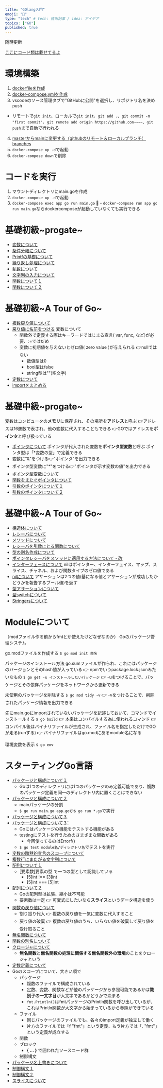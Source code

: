 ```yaml
---
title: "GOlang入門"
emoji: "🦫"
type: "tech" # tech: 技術記事 / idea: アイデア
topics: ["GO"]
published: true
---
```

随時更新

[ここにコード類は載せてるよ](https://github.com/minamihiroto/GO)

# 環境構築
1. [dockerfileを作成](https://github.com/minamihiroto/GO/blob/3cbf0cfa1fd4cb8bab6666e2a9d8ab6e929a1461/app/dockerfile)
2. [docker-compose.ymlを作成](https://github.com/minamihiroto/GO/blob/3cbf0cfa1fd4cb8bab6666e2a9d8ab6e929a1461/docker-compose.yml)
3. vscodeのソース管理タブで"GitHubに公開"を選択し、リポジトリ名を決めpush
  - リモートで`git init`、ローカルで`git init`、`git add .`、`git commit -m "first commit"`、`git remote add origin https://github.com~~~~`、`git push`まで自動で行われる
4. [masterからmainに変更する（githubのリモート＆ローカルブランチ）branches](https://qiita.com/masakinihirota/items/1a657674e609be112fc6)
5. `docker-compose up -d`で起動
6. `docker-compose down`で削除

# コードを実行
1. マウントディレクトリにmain.goを作成
2. `docker-compose up -d`で起動
3. `docker-compose exec app go run main.go`
  - `docker-compose run app go run main.go`ならdockercomposeが起動していなくても実行できる

# 基礎初級~progate~
- [変数について](https://github.com/minamihiroto/GO/tree/3cbf0cfa1fd4cb8bab6666e2a9d8ab6e929a1461)
- [条件分岐について](https://github.com/minamihiroto/GO/tree/48e171bdeeb1c7f08999a99a0957d1e3e4bc4d63)
- [Printfの基礎について](https://github.com/minamihiroto/GO/tree/11bcab89ccdf9cd9d268291a5e5aa6f43441e912)
- [繰り返し処理について](https://github.com/minamihiroto/GO/tree/33a03d7d5c34bfd86f02710750099b0b7ac2367b)
- [乱数について](https://github.com/minamihiroto/GO/tree/2f4aec6e2e1c854dd097d0125132f3de4050d78e)
- [文字列の入力について](https://github.com/minamihiroto/GO/tree/610acf51728081960c033d7ad08753d7ea802c1d)
- [関数について１](https://github.com/minamihiroto/GO/tree/7d562ab99b4288d051bf8ac8c0a0004124eaa8db)
- [関数について２](https://github.com/minamihiroto/GO/tree/58734db44fba8e8b2e980f2afc2ea73213c29477)

# 基礎初級~A Tour of Go~
- [複数戻り値について](https://github.com/minamihiroto/GO/tree/92fc074b84c597a704b8f4c39a1ac282ec245441)
- [戻り値に名前をつける](https://github.com/minamihiroto/GO/tree/7c2e85834244d92325a2ba937bea4d0f695c27bf)
変数について
  - 関数外で定義する際はキーワードではじまる宣言( var, func, など)が必要、:=ではだめ
  - 変数に初期値を与えないとゼロ値( zero value )が与えられる 👉nullではない
    - 数値型は0
    - bool型はfalse
    - string型は""(空文字)
- [定数について](https://github.com/minamihiroto/GO/tree/f7caa67bd3fbf6c82d110bf892b750a0f184d845)
- [importをまとめる](https://github.com/minamihiroto/GO/tree/e43d47b9005c0f356be4772aa84adbc18c0150db)

# 基礎中級~progate~
変数はコンピュータの**メモリ**に保存され、その場所を**アドレス**と呼ぶ
👉アドレスは16進数で表され、他の変数に代入することもできる
👉GOではアドレスを**ポインタ**と呼び扱っている
- [ポインタについて](https://github.com/minamihiroto/GO/tree/64126df15f7ad1413bd0703e7ccd24d5b84309dc)
ポインタが代入された変数を**ポインタ型変数**と呼ぶ
ポインタ型は「*変数の型」で定義できる
- 変数に"&"をつける👉"ポインタ"を出力できる
- ポインタ型変数に"*"をつける👉"ポインタが示す変数の値"を出力できる
- [ポインタ型変数について](https://github.com/minamihiroto/GO/tree/9b8c8b8343225a75df0b40647eef91d64d6cd4bb)
- [関数をまたぐポインタについて](https://github.com/minamihiroto/GO/tree/904fee69f8d5d2c18b603898423be614cb09f3d1)
- [引数のポインタについて１](https://github.com/minamihiroto/GO/tree/27170077493140e787924bd64691292220fd13a2)
- [引数のポインタについて２](https://github.com/minamihiroto/GO/tree/65264a7de4dcbaab173d51150c764011ddd13b8d)

# 基礎中級~A Tour of Go~
- [構造体について](https://github.com/minamihiroto/GO/tree/19e034f8fa2c68a7f3137481009f2cb1bd1b769c)
- [レシーバについて](https://github.com/minamihiroto/GO/tree/b26bb9f21b476b976dd1f2809d54aeefe9cf7c06)
- [メソッドについて](https://github.com/minamihiroto/GO/tree/22bf584153a174aaa5071bc646a253b1f90417f1)
- [レシーバを引数にとる関数について](https://github.com/minamihiroto/GO/tree/8016f8dddc0244917ef3ff8a08b6cc366c6eeaa9)
- [型の別名作成について](https://github.com/minamihiroto/GO/tree/5cddec50052c297908cd4e2135282c6b35f9410e)
- [ポインタレシーバをメソッドに適用する方法について・改](https://github.com/minamihiroto/GO/tree/b574710faf9fb657c7538bfda9a0cd2fcd608691)
- [インターフェースについて](https://github.com/minamihiroto/GO/tree/dcaf07307103e70905aeb6179ac326801725258d)
nilはポインター、インターフェイス、マップ、スライス、チャネル、および関数タイプのゼロ値である
- [nilについて](https://github.com/minamihiroto/GO/tree/a9101c250496d8379ccaeb297d92b494bde4bbc2)
アサーションは2つの値(基になる値とアサーションが成功したかどうかを報告するブール値)を返す
- [型アサーションについて](https://github.com/minamihiroto/GO/tree/bf9ad12f0b8eee35e478376293ae670317f80858)
- [型switchについて](https://github.com/minamihiroto/GO/tree/1251f9ecf6b2ceec6d303cb68de0a52afa513288)
- [Stringersについて](https://github.com/minamihiroto/GO/tree/0f631c975ebe16e70d631c77db53fe39b5e1e47f)

# Moduleについて
（modファイル作る前からfmtとか使えたけどなぜなのか）
Goのパッケージ管理システム

go.modファイルを作成する
`$ go mod init 命名`

パッケージのインストール方法
go.sumファイルが作られ、これにはパッケージのバージョンとそのhash値が入っている
👉 npmでいうpackage.lock.jsonみたいなもの
`$ go get -u インストールしたいパッケージ`
👉 -uをつけることで、パッケージとその依存パッケージをネットワークから更新できる

未使用のパッケージを削除する
`$ go mod tidy -v`
👉 -vをつけることで、削除されたパッケージ情報を出力できる


先にmain.goにimportされていないパッケージを記述しておいて、コマンドでインストールする
`$ go build`
👉 本来はコンパイルする為に使われるコマンド
👉 コンパイル後はバイナリファイルが生成され、ファイル名を指定しただけでGOが走る(runする)
👉 バイナリファイルはgo.modにあるmodule名になる

環境変数を表示
`$ go env`

# スターティングGo言語
- [パッケージと構成について１](https://github.com/minamihiroto/GO/tree/9229b417e01e8ab89561be08430b6955668490d5)
  - Goは1つのディレクトリには1つのパッケージのみ定義可能であり、複数のパッケージ定義を同一のディレクトリ内に置くことはできない
- [パッケージと構成について２](https://github.com/minamihiroto/GO/tree/9b5127d27f95bcf85c015ece44512d4bca5b88cc)
  - mainパッケージの分割
  - `$ go run main.go app.go`か`$ go run *.go`で実行
- [パッケージと構成について３](https://github.com/minamihiroto/GO/tree/40ad23ea84356b481a1e2f32fd69769ca360ab4d)
- [パッケージと構成について３`](https://github.com/minamihiroto/GO/tree/523b320a1b3a9fac12b09a87f916497ddfced1b9)
  - Goにはパッケージの機能をテストする機能がある
  - testingにテストを行うためのさまざまな関数がある
    - 今回使ってるのはErrorf()
  - `$ go test module名/ディレクトリ名`でテストを実行
- [変数の暗黙的宣言のスコープについて](https://github.com/minamihiroto/GO/tree/b28a131718bac2e3f57df66a42774fc05d32ee6f)
- [複数行にまたがる文字列について](https://github.com/minamihiroto/GO/tree/d59880e0ba63a31093f46be7ff9d01ba5c95cfb7)
- [配列について１](https://github.com/minamihiroto/GO/tree/8cc5a8471ede60b89de6b095a1358e8db03d06d8)
  - [要素数]要素の型 で一つの型として認識している
    - [5]int !== [3]int
    - [5]int === [5]int
- [配列について２](https://github.com/minamihiroto/GO/tree/e1d77346102652ddb42fa34b902b71a922dff055)
  - Goの配列型は拡張、縮小は不可能
  - 要素数は一定 👉 可変式にしたいなら**スライス**というデータ構造を使う
- [関数の戻り値について](https://github.com/minamihiroto/GO/tree/5ad88141ab87aef621d66106d74b56588f76293c)
  - 割り振り代入 👉 複数の戻り値を一気に変数に代入すること
  - 戻り値の破棄 👉 複数の戻り値のうち、いらない値を破棄して戻り値を受け取ること
- [無名関数について](https://github.com/minamihiroto/GO/tree/d197b99513a20e00d6940e73d01f8d338a8a10a5)
- [関数の別名について](https://github.com/minamihiroto/GO/tree/6d0f0c30f82aedaf06d4a18fd9c7efc7923c5d83)
- [クロージャについて](https://github.com/minamihiroto/GO/tree/b2976a8837d9a9ed194be1847d9281ba074387c1)
  - **無名関数**と**無名関数の処理に関係する無名関数外の環境**のことをクロージャという
- [定数定義について](https://github.com/minamihiroto/GO/tree/02fab24954c5806f5be70d6fbe70836aa240a2b1)
- Goのスコープについて、大きい順で
  - パッケージ
    - 複数のファイルで構成されている
    - 定数、変数、関数などが他のパッケージから参照可能であるかは**識別子の一文字目**が大文字であるかどうかで決まる
    - `fmt.Println()`はfmtパッケージのPrintln関数を呼び出しているが、これはPrintln関数が大文字から始まっているから参照ができている
  - ファイル
    - 同じパッケージのファイルでも、各々のimport定義が独立して働く
    - 片方のファイルでは「f \"fmt\"」という定義、もう片方では「. \"fmt\"」という定義が成立する
  - 関数
  - ブロック
    -  **{ ... }** で囲われたソースコード群
  - 制御構文
- [パッケージ名上書きについて](https://github.com/minamihiroto/GO/tree/57ec196cc05b94e71da6c8a1ffd70528a12adfa7)  
- [制御構文１]()
- [制御構文２]()
- [スライスについて]()